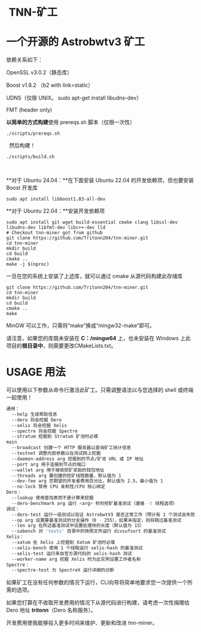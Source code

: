  TNN-矿工
================

一个开源的 Astrobwtv3 矿工
=====================================================

依赖关系如下：

OpenSSL v3.0.2（静态库）

Boost v1.8.2 （b2 with link=static）

UDNS（仅限 UNIX。 sudo apt-get install libudns-dev）

FMT (header only)

**以简单的方式构建**使用 prereqs.sh 脚本（仅限一次性）

    ./scripts/prereqs.sh
​     然后构建！

    ./scripts/build.sh
​    

**对于 Ubuntu 24.04：**在下面安装 Ubuntu 22.04 的开发依赖项，但也要安装 Boost 开发库

    sudo apt install libboost1.83-all-dev
**对于 Ubuntu 22.04：**安装开发依赖项

    sudo apt install git wget build-essential cmake clang libssl-dev libudns-dev libfmt-dev libc++-dev lld 
    # Checkout tnn-miner got from github
    git clone https://github.com/Tritonn204/tnn-miner.git
    cd tnn-miner
    mkdir build
    cd build
    cmake ..
    make -j $(nproc)

一旦在您的系统上安装了上述库，就可以通过 cmake 从源代码构建此存储库

    git clone https://github.com/Tritonn204/tnn-miner.git
    cd tnn-miner
    mkdir build
    cd build
    cmake ..
    make

MinGW 可以工作，只需将“make”换成“mingw32-make”即可。

请注意，如果您的库既未安装在 **C：/mingw64** 上，也未安装在 Windows 上此项目的**根目录中**，则需要更改CMakeLists.txt。

USAGE 用法
========

可以使用以下参数从命令行激活此矿工。只需调整语法以与您选择的 shell 或终端一起使用！
```bash
通用：
  --help 生成帮助信息
  --dero 将会挖掘 Dero
  --xelis 将会挖掘 Xelis
  --spectre 将会挖掘 Spectre
  --stratum 挖掘到 Stratum 矿池时必填
main
  --broadcast 创建一个 HTTP 服务器以查询矿工统计信息
  --testnet 调整内部参数以在测试网上挖掘
  --daemon-address arg 挖掘到的节点/矿池 URL 或 IP 地址
  --port arg 用于连接到节点的端口
  --wallet arg 用于接收挖矿奖励的钱包地址
  --threads arg 要创建的挖矿线程数量，默认值为 1
  --dev-fee arg 您期望的开发者费用百分比，默认值为 2.5，最小值为 1
  --no-lock 禁用 CPU 亲和性/CPU 核心绑定
Dero：
  --lookup 使用查找表而不是计算来挖掘
  --dero-benchmark arg 运行 <arg> 秒的挖矿基准测试（遵循 -t 线程选项）
调试：
  --dero-test 运行一组测试以验证 AstrobwtV3 是否正常工作（预计有 1 个测试会失败）
  --op arg 设置要基准测试的分支操作（0 - 255），如果未指定，则将跳过基准测试
  --len arg 在所述基准测试中设置处理块的长度（默认值为 15）
  --sabench 对 'tests' 目录中的快照文件运行 divsufsort 的基准测试
Xelis：
  --xatum 在 Xelis 上挖掘到 Xatum 矿池时必填
  --xelis-bench 使用 1 个线程运行 xelis-hash 的基准测试
  --xelis-test 运行来自官方源代码的 xelis-hash 测试
  --worker-name arg 挖掘 Xelis 时为此实例设置工作者名称
Spectre：
  --spectre-test 为 SpectreX 运行详细的诊断
```


如果矿工在没有任何参数的情况下运行，CLI向导将简单地要求您一次提供一个所需的选项。

如果您打算在不收取开发费用的情况下从源代码进行构建，请考虑一次性捐赠给 Dero 地址 **_tritonn_**（Dero 名称服务）。

开发费用使我能够投入更多时间来维护、更新和改进 tnn-miner。
